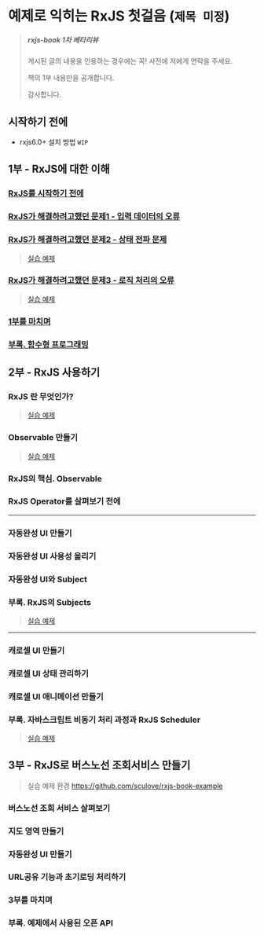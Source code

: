 # 예제로 익히는 RxJS 첫걸음 (`제목 미정`)

> ##### rxjs-book 1차 베타리뷰
> 
> 게시된 글의 내용을 인용하는 경우에는 꼭! 사전에 저에게 연락을 주세요.
> 
> 책의 1부 내용만을 공개합니다.
> 
> 감사합니다.

## 시작하기 전에
- rxjs6.0+ 설치 방법 `WIP`

## 1부 - RxJS에 대한 이해
### [RxJS를 시작하기 전에](./docs/part1/01.intro.md)

### [RxJS가 해결하려고했던 문제1 - 입력 데이터의 오류](./docs/part1/02.input.md)

### [RxJS가 해결하려고했던 문제2 - 상태 전파 문제](./docs/part1/03.state.md)

> [실습 예제](https://github.com/sculove/rxjs-book/tree/master/example/part1/02.state)

### [RxJS가 해결하려고했던 문제3 - 로직 처리의 오류](./docs/part1/04.logic.md)

> [실습 예제](https://github.com/sculove/rxjs-book/tree/master/example/part1/03.logic)

### [1부를 마치며](./docs/part1/05.summary.md)

### [부록. 함수형 프로그래밍](./docs/part1/99.functional.md)


## 2부 - RxJS 사용하기
### RxJS 란 무엇인가?

> [실습 예제](https://github.com/sculove/rxjs-book/tree/master/example/part2/01.rxjs)

### Observable 만들기

> [실습 예제](https://github.com/sculove/rxjs-book/tree/master/example/part2/02.create)

### RxJS의 핵심. Observable

### RxJS Operator를 살펴보기 전에
------------------------
### 자동완성 UI 만들기

### 자동완성 UI 사용성 올리기

### 자동완성 UI와 Subject

### 부록. RxJS의 Subjects

> [실습 예제](https://github.com/sculove/rxjs-book/tree/master/example/part2/03.autocomplete)

------------------------

### 캐로셀 UI 만들기

### 캐로셀 UI 상태 관리하기

### 캐로셀 UI 애니메이션 만들기

### 부록. 자바스크립트 비동기 처리 과정과 RxJS Scheduler


> [실습 예제](https://github.com/sculove/rxjs-book/tree/master/example/part2/04.carousel)


## 3부 - RxJS로 버스노선 조회서비스 만들기

> 실습 예제 환경 https://github.com/sculove/rxjs-book-example


### 버스노선 조회 서비스 살펴보기

### 지도 영역 만들기

### 자동완성 UI 만들기

### URL공유 기능과 초기로딩 처리하기

### 3부를 마치며

### 부록. 예제에서 사용된 오픈 API



